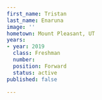 ```yaml
---
first_name: Tristan
last_name: Enaruna
image: ''
hometown: Mount Pleasant, UT
years:
- year: 2019
  class: Freshman
  number: 
  position: Forward
  status: active
published: false

---
```

